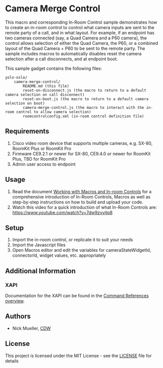 # Camera Merge Control

This macro and corresponding In-Room Control sample demonstrates how to create an in-room control to control what camera inputs are sent to the remote party of a call, and in what layout.  For example, if an endpoint has two cameras connected (say, a Quad Camera and a P60 camera), the control allows selection of either the Quad Camera, the P60, or a combined layout of the Quad Camera + P60 to be sent to the remote party.  The sample includes macros to automatically disables reset the camera selection after a call disconnects, and at endpoint boot.

This sample gadget contains the following files:

	yolo-oslo/
		camera-merge-control/
			README.md (this file)
			reset-on-disconnect.js (the macro to return to a default camera selection on call disconnect)
			reset-on-boot.js (the macro to return to a default camera selection on boot)
			camera-merge-control.js (the macro to interact with the in-room control to allow camera selection)
			roomcontrolconfig.xml (in-room control definition file)

## Requirements
1. Cisco video room device that supports multiple cameras, e.g. SX-80, RoomKit Plus or RoomKit Pro
2. Firmware CE9.2.1 or newer for SX-80, CE9.4.0 or newer for RoomKit Plus, TBD for RoomKit Pro
3. Admin user access to endpoint

## Usage
1. Read the document [Working with Macros and In-room Controls](https://www.cisco.com/c/dam/en/us/td/docs/telepresence/endpoint/ce92/sx-mx-dx-room-kit-customization-guide-ce92.pdf) for a comprehensive introduction of In-Room Controls, Macros as well as step-by-step instructions on how to build and upload your code.
2. Watch this video for a quick introduction of what In-Room Controls are: https://www.youtube.com/watch?v=7dw9zvvitp8

## Setup

1. Import the in-room control, or replicate it to suit your needs
2. Import the Javascript files
3. Open Macros editor and edit the variables for cameraStateWidgetId, connectorId, widget values, etc. appropriately  

## Additional Information
### XAPI
Documentation for the XAPI can be found in the [Command References overview](https://www.cisco.com/c/en/us/support/collaboration-endpoints/telepresence-quick-set-series/products-command-reference-list.html).

## Authors

* Nick Mueller, [CDW](http://www.cdw.com)

## License

This project is licensed under the MIT License - see the [LICENSE](LICENSE) file for details